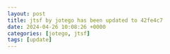 ```yaml
---
layout: post
title: jtsf by jotego has been updated to 42fe4c7
date: 2024-04-26 10:08:26 +0000
categories: [jotego, jtsf]
tags: [update]
---
```



